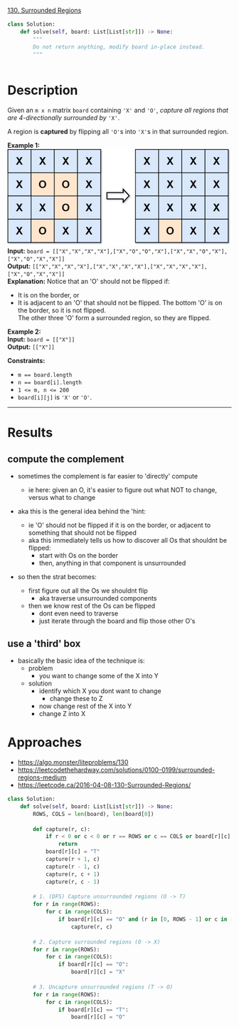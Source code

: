 [130. Surrounded Regions](https://leetcode.com/problems/surrounded-regions/)

```python
class Solution:
    def solve(self, board: List[List[str]]) -> None:
        """
        Do not return anything, modify board in-place instead.
        """
        
```

# Description

Given an `m x n` matrix `board` containing `'X'` and `'O'`, _capture all regions that are 4-directionally surrounded by_ `'X'`.

A region is **captured** by flipping all `'O'`s into `'X'`s in that surrounded region.

**Example 1:**  
![](!assets/attachments/Pasted%20image%2020240417153324.png)  
**Input:** `board = [["X","X","X","X"],["X","O","O","X"],["X","X","O","X"],["X","O","X","X"]]`  
**Output:** `[["X","X","X","X"],["X","X","X","X"],["X","X","X","X"],["X","O","X","X"]]`  
**Explanation:** Notice that an 'O' should not be flipped if:  
- It is on the border, or
- It is adjacent to an 'O' that should not be flipped.
The bottom 'O' is on the border, so it is not flipped.  
The other three 'O' form a surrounded region, so they are flipped.  

**Example 2:**  
**Input:** `board = [["X"]]`  
**Output:** `[["X"]]`

**Constraints:**
- `m == board.length`
- `n == board[i].length`
- `1 <= m, n <= 200`
- `board[i][j]` is `'X'` or `'O'`.

---




# Results


## compute the complement
- sometimes the complement is far easier to 'directly' compute
	- ie here: given an O, it's easier to figure out what NOT to change, versus what to change



- aka this is the general idea behind the 'hint:
	- ie 'O' should not be flipped if it is on the border, or adjacent to something that should not be flipped
	- aka this immediately tells us how to discover all Os that shouldnt be flipped:
		- start with Os on the border
		- then, anything in that component is unsurrounded


- so then the strat becomes:
	- first figure out all the Os we shouldnt flip
		- aka traverse unsurrounded components
	- then we know rest of the Os can be flipped
		- dont even need to traverse
		- just iterate through the board and flip those other O's


## use a 'third' box
- basically the basic idea of the technique is:
	- problem
		- you want to change some of the X into Y
	- solution
		- identify which X you dont want to change
			- change these to Z
		- now change rest of the X into Y
		- change Z into X







# Approaches



- https://algo.monster/liteproblems/130
- https://leetcodethehardway.com/solutions/0100-0199/surrounded-regions-medium
- https://leetcode.ca/2016-04-08-130-Surrounded-Regions/



```python
class Solution:
    def solve(self, board: List[List[str]]) -> None:
        ROWS, COLS = len(board), len(board[0])

        def capture(r, c):
            if r < 0 or c < 0 or r == ROWS or c == COLS or board[r][c] != "O":
                return
            board[r][c] = "T"
            capture(r + 1, c)
            capture(r - 1, c)
            capture(r, c + 1)
            capture(r, c - 1)

        # 1. (DFS) Capture unsurrounded regions (O -> T)
        for r in range(ROWS):
            for c in range(COLS):
                if board[r][c] == "O" and (r in [0, ROWS - 1] or c in [0, COLS - 1]):
                    capture(r, c)

        # 2. Capture surrounded regions (O -> X)
        for r in range(ROWS):
            for c in range(COLS):
                if board[r][c] == "O":
                    board[r][c] = "X"

        # 3. Uncapture unsurrounded regions (T -> O)
        for r in range(ROWS):
            for c in range(COLS):
                if board[r][c] == "T":
                    board[r][c] = "O"

```